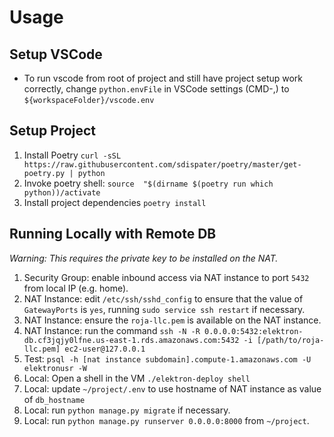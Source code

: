 # Usage

## Setup VSCode

* To run vscode from root of project and still have project setup work correctly, change `python.envFile` in VSCode settings (CMD-,) to `${workspaceFolder}/vscode.env`

## Setup Project

1. Install Poetry
  `curl -sSL https://raw.githubusercontent.com/sdispater/poetry/master/get-poetry.py | python`
1. Invoke poetry shell:
  `source  "$(dirname $(poetry run which python))/activate`
1. Install project dependencies
  `poetry install`

## Running Locally with Remote DB

_*Warning*: This requires the private key to be installed on the NAT._

1. Security Group: enable inbound access via NAT instance to port `5432` from local IP (e.g. home).
1. NAT Instance: edit `/etc/ssh/sshd_config` to ensure that the value of `GatewayPorts` is `yes`, running `sudo service ssh restart` if necessary.
1. NAT Instance: ensure the `roja-llc.pem` is available on the NAT instance.
1. NAT Instance: run the command `ssh -N -R 0.0.0.0:5432:elektron-db.cf3jqjy0lfne.us-east-1.rds.amazonaws.com:5432 -i [/path/to/roja-llc.pem] ec2-user@127.0.0.1`
1. Test: `psql -h [nat instance subdomain].compute-1.amazonaws.com -U elektronusr -W`
1. Local: Open a shell in the VM `./elektron-deploy shell`
1. Local: update `~/project/.env` to use hostname of NAT instance as value of `db_hostname`
1. Local: run `python manage.py migrate` if necessary.
1. Local: run `python manage.py runserver 0.0.0.0:8000` from `~/project`.
